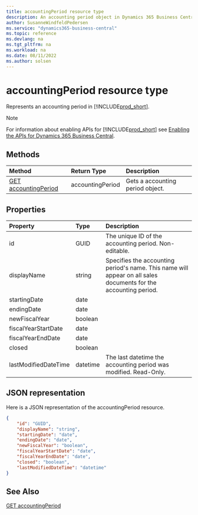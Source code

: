 ```yaml
---
title: accountingPeriod resource type
description: An accounting period object in Dynamics 365 Business Central.
author: SusanneWindfeldPedersen
ms.service: "dynamics365-business-central"
ms.topic: reference
ms.devlang: na
ms.tgt_pltfrm: na
ms.workload: na
ms.date: 08/11/2022
ms.author: solsen
---
```


# accountingPeriod resource type

<!-- START>DO_NOT_EDIT -->
<!-- IMPORTANT:Do not edit any of the content between here and the END>DO_NOT_EDIT. -->
Represents an accounting period in [!INCLUDE[prod_short](../../../includes/prod_short.md)].

> [!NOTE]
> For information about enabling APIs for [!INCLUDE[prod_short](../../../includes/prod_short.md)] see [Enabling the APIs for Dynamics 365 Business Central](../enabling-apis-for-dynamics-nav.md).

## Methods

| Method | Return Type|Description |
|:--------------------|:-----------|:-------------------------|
|[GET accountingPeriod](../api/dynamics_accountingperiod_get.md)|accountingPeriod|Gets a accounting period object.|



## Properties

| Property           | Type   |Description     |
|:-------------------|:-------|:---------------|
|id|GUID|The unique ID of the accounting period. Non-editable.|
|displayName|string|Specifies the accounting period's name. This name will appear on all sales documents for the accounting period.|
|startingDate|date||
|endingDate|date||
|newFiscalYear|boolean||
|fiscalYearStartDate|date||
|fiscalYearEndDate|date||
|closed|boolean||
|lastModifiedDateTime|datetime|The last datetime the accounting period was modified. Read-Only.|

## JSON representation

Here is a JSON representation of the accountingPeriod resource.


```json
{
    "id": "GUID",
    "displayName": "string",
    "startingDate": "date",
    "endingDate": "date",
    "newFiscalYear": "boolean",
    "fiscalYearStartDate": "date",
    "fiscalYearEndDate": "date",
    "closed": "boolean",
    "lastModifiedDateTime": "datetime"
}
```
<!-- IMPORTANT: END>DO_NOT_EDIT -->

## See Also
[GET accountingPeriod](../api/dynamics_accountingperiod_get.md)
